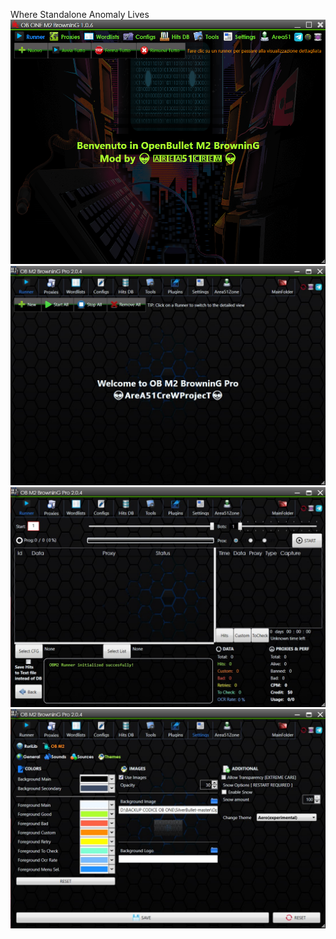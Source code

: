 Where Standalone Anomaly Lives
![image](https://github.com/Area51Crew/OB-M2-Browning/raw/main/OB%20ONE%20Browning%201.0.6.png)
![image](https://github.com/Area51Crew/OB-M2-Browning/blob/main/Immagine%202022-02-04%20102218.jpg?raw=true)
![image](https://raw.githubusercontent.com/Area51Crew/OB-M2-Browning/main/Immagine%202022-02-04%20104617.jpg)
![image](https://raw.githubusercontent.com/Area51Crew/OB-M2-Browning/main/Immagine%202022-02-04%20105027.jpg)
